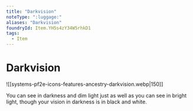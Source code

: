 ```yaml
---
title: "Darkvision"
noteType: ":luggage:"
aliases: "Darkvision"
foundryId: Item.YH5s4zY34W5rhkD1
tags:
  - Item
---
```


# Darkvision
![[systems-pf2e-icons-features-ancestry-darkvision.webp|150]]

You can see in darkness and dim light just as well as you can see in bright light, though your vision in darkness is in black and white.

